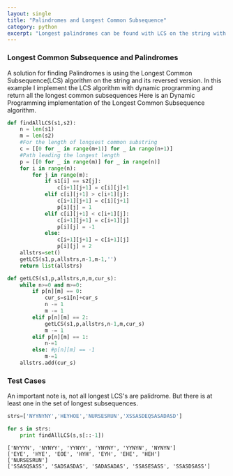 ```yaml
---
layout: single
title: "Palindromes and Longest Common Subsequence"
category: python
excerpt: "Longest palindromes can be found with LCS on the string with its reverse"
---
```


### Longest Common Subsequence and Palindromes
A solution for finding Palindromes is using the Longest Common Subsequence(LCS) algorithm on the string and its reversed version. In this example I implement the LCS algorithm with dynamic programming and return all the longest common subsequences Here is an Dynamic Programming implementation of the Longest Common Subsequence algorithm.



```python
def findAllLCS(s1,s2):
    n = len(s1)
    m = len(s2)
    #For the length of longsest common substring
    c = [[0 for _ in range(m+1)] for _ in range(n+1)]
    #Path leading the longest length
    p = [[0 for _ in range(m)] for _ in range(n)] 
    for i in range(n):
        for j in range(m):
            if s1[i] == s2[j]:
                c[i+1][j+1] = c[i][j]+1
            elif c[i][j+1] > c[i+1][j]:
                c[i+1][j+1] = c[i][j+1]
                p[i][j] = 1
            elif c[i][j+1] < c[i+1][j]:
                c[i+1][j+1] = c[i+1][j]
                p[i][j] = -1
            else:
                c[i+1][j+1] = c[i+1][j]
                p[i][j] = 2
    allstrs=set()
    getLCS(s1,p,allstrs,n-1,m-1,'')
    return list(allstrs)
```


```python
def getLCS(s1,p,allstrs,n,m,cur_s):
    while n>=0 and m>=0:
        if p[n][m] == 0:
            cur_s=s1[n]+cur_s
            n -= 1
            m -= 1
        elif p[n][m] == 2:
            getLCS(s1,p,allstrs,n-1,m,cur_s)
            m -= 1
        elif p[n][m] == 1:
            n-=1
        else: #p[n][m] == -1
            m-=1
    allstrs.add(cur_s)
```

### Test Cases
An important note is, not all longest LCS's are palidrome. But there is at least one in the set of longest subsequences. 


```python
strs=['NYYNYNY','HEYHOE','NURSESRUN','XSSASDEQSASADASD']

for s in strs:
    print findAllLCS(s,s[::-1])
```

    ['NYYYN', 'NYNYY', 'YYNYY', 'YNYNY', 'YYNYN', 'NYNYN']
    ['EYE', 'HYE', 'EOE', 'HYH', 'EYH', 'EHE', 'HEH']
    ['NURSESRUN']
    ['SSASQSASS', 'SADSASDAS', 'SADASADAS', 'SSASESASS', 'SSASDSASS']

